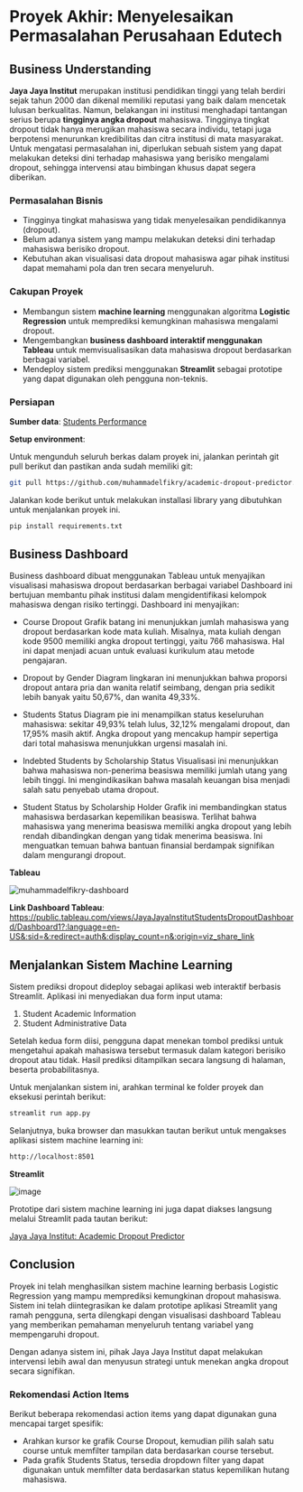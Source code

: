 # Proyek Akhir: Menyelesaikan Permasalahan Perusahaan Edutech

## Business Understanding
**Jaya Jaya Institut** merupakan institusi pendidikan tinggi yang telah berdiri sejak tahun 2000 dan dikenal memiliki reputasi yang baik dalam mencetak lulusan berkualitas. Namun, belakangan ini institusi menghadapi tantangan serius berupa **tingginya angka dropout** mahasiswa. Tingginya tingkat dropout tidak hanya merugikan mahasiswa secara individu, tetapi juga berpotensi menurunkan kredibilitas dan citra institusi di mata masyarakat. Untuk mengatasi permasalahan ini, diperlukan sebuah sistem yang dapat melakukan deteksi dini terhadap mahasiswa yang berisiko mengalami dropout, sehingga intervensi atau bimbingan khusus dapat segera diberikan.

### Permasalahan Bisnis
- Tingginya tingkat mahasiswa yang tidak menyelesaikan pendidikannya (dropout).
- Belum adanya sistem yang mampu melakukan deteksi dini terhadap mahasiswa berisiko dropout.
- Kebutuhan akan visualisasi data dropout mahasiswa agar pihak institusi dapat memahami pola dan tren secara menyeluruh.

### Cakupan Proyek
- Membangun sistem **machine learning** menggunakan algoritma **Logistic Regression** untuk memprediksi kemungkinan mahasiswa mengalami dropout.
- Mengembangkan **business dashboard interaktif menggunakan Tableau** untuk memvisualisasikan data mahasiswa dropout berdasarkan berbagai variabel.
- Mendeploy sistem prediksi menggunakan **Streamlit** sebagai prototipe yang dapat digunakan oleh pengguna non-teknis.

### Persiapan

**Sumber data**: [Students Performance](https://github.com/dicodingacademy/dicoding_dataset/blob/main/students_performance/data.csv)

**Setup environment**:

Untuk mengunduh seluruh berkas dalam proyek ini, jalankan perintah git pull berikut dan pastikan anda sudah memiliki git:
```bash
git pull https://github.com/muhammadelfikry/academic-dropout-predictor.git
```

Jalankan kode berikut untuk melakukan installasi library yang dibutuhkan untuk menjalankan proyek ini.

```bash
pip install requirements.txt
```

## Business Dashboard
Business dashboard dibuat menggunakan Tableau untuk menyajikan visualisasi mahasiswa dropout berdasarkan berbagai variabel 
Dashboard ini bertujuan membantu pihak institusi dalam mengidentifikasi kelompok mahasiswa dengan risiko tertinggi. Dashboard ini menyajikan:
- Course Dropout
  Grafik batang ini menunjukkan jumlah mahasiswa yang dropout berdasarkan kode mata kuliah. Misalnya, mata kuliah dengan kode 9500 memiliki angka dropout tertinggi, yaitu 766 mahasiswa. Hal ini dapat menjadi acuan untuk evaluasi kurikulum atau metode pengajaran.

- Dropout by Gender
  Diagram lingkaran ini menunjukkan bahwa proporsi dropout antara pria dan wanita relatif seimbang, dengan pria sedikit lebih banyak yaitu 50,67%, dan wanita 49,33%.

- Students Status
  Diagram pie ini menampilkan status keseluruhan mahasiswa: sekitar 49,93% telah lulus, 32,12% mengalami dropout, dan 17,95% masih aktif. Angka dropout yang mencakup hampir sepertiga dari total mahasiswa menunjukkan urgensi masalah ini.

- Indebted Students by Scholarship Status
  Visualisasi ini menunjukkan bahwa mahasiswa non-penerima beasiswa memiliki jumlah utang yang lebih tinggi. Ini mengindikasikan bahwa masalah keuangan bisa menjadi salah satu penyebab utama dropout.

- Student Status by Scholarship Holder
  Grafik ini membandingkan status mahasiswa berdasarkan kepemilikan beasiswa. Terlihat bahwa mahasiswa yang menerima beasiswa memiliki angka dropout yang lebih rendah dibandingkan dengan yang tidak menerima beasiswa. Ini menguatkan temuan bahwa bantuan finansial berdampak signifikan dalam mengurangi dropout.

**Tableau**

![muhammadelfikry-dashboard](https://github.com/user-attachments/assets/293fc01d-ca71-4e83-81bf-67e22716d61a)

**Link Dashboard Tableau**:
https://public.tableau.com/views/JayaJayaInstitutStudentsDropoutDashboard/Dashboard1?:language=en-US&:sid=&:redirect=auth&:display_count=n&:origin=viz_share_link

## Menjalankan Sistem Machine Learning
Sistem prediksi dropout dideploy sebagai aplikasi web interaktif berbasis Streamlit. Aplikasi ini menyediakan dua form input utama:

1. Student Academic Information
2. Student Administrative Data

Setelah kedua form diisi, pengguna dapat menekan tombol prediksi untuk mengetahui apakah mahasiswa tersebut termasuk dalam kategori berisiko dropout atau tidak. Hasil prediksi ditampilkan secara langsung di halaman, beserta probabilitasnya.

Untuk menjalankan sistem ini, arahkan terminal ke folder proyek dan eksekusi perintah berikut:

```bash
streamlit run app.py
```

Selanjutnya, buka browser dan masukkan tautan berikut untuk mengakses aplikasi sistem machine learning ini:

```bash
http://localhost:8501
```

**Streamlit**

![image](https://github.com/user-attachments/assets/a5d1f579-2b5f-44ae-898c-314a6e720e4c)

Prototipe dari sistem machine learning ini juga dapat diakses langsung melalui Streamlit pada tautan berikut:

[Jaya Jaya Institut: Academic Dropout Predictor](https://academic-dropout-predictor.streamlit.app)

## Conclusion
Proyek ini telah menghasilkan sistem machine learning berbasis Logistic Regression yang mampu memprediksi kemungkinan dropout mahasiswa. 
Sistem ini telah diintegrasikan ke dalam prototipe aplikasi Streamlit yang ramah pengguna, serta dilengkapi dengan visualisasi dashboard Tableau yang memberikan pemahaman menyeluruh tentang variabel yang mempengaruhi dropout.

Dengan adanya sistem ini, pihak Jaya Jaya Institut dapat melakukan intervensi lebih awal dan menyusun strategi untuk menekan angka dropout secara signifikan.

### Rekomendasi Action Items
Berikut beberapa rekomendasi action items yang dapat digunakan guna mencapai target spesifik:
- Arahkan kursor ke grafik Course Dropout, kemudian pilih salah satu course untuk memfilter tampilan data berdasarkan course tersebut.
- Pada grafik Students Status, tersedia dropdown filter yang dapat digunakan untuk memfilter data berdasarkan status kepemilikan hutang mahasiswa.
